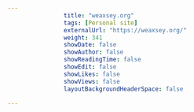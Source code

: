 ---
                title: "weaxsey.org"
                tags: [Personal site]
                externalUrl: "https://weaxsey.org/"
                weight: 341
                showDate: false
                showAuthor: false
                showReadingTime: false
                showEdit: false
                showLikes: false
                showViews: false
                layoutBackgroundHeaderSpace: false
                ---
